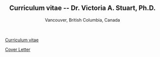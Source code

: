 
## <center>Curriculum vitae -- Dr. Victoria A. Stuart, Ph.D.</center>

<center>
Vancouver, British Columbia, Canada  
</center>
<br /><br />

[Curriculum vitae](https://persagen.com/about/victoria/cv.pdf)

[Cover Letter](https://persagen.com/about/victoria/cl.pdf)
